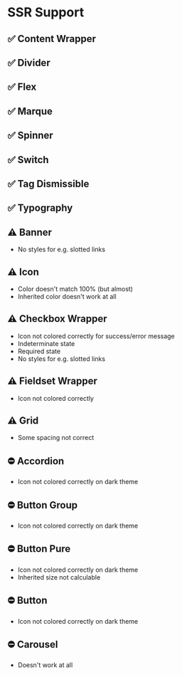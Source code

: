 # SSR Support

## ✅ Content Wrapper

## ✅ Divider

## ✅ Flex

## ✅ Marque

## ✅ Spinner

## ✅ Switch

## ✅ Tag Dismissible

## ✅ Typography

## ⚠️ Banner

- No styles for e.g. slotted links

## ⚠️ Icon

- Color doesn't match 100% (but almost)
- Inherited color doesn't work at all

## ⚠️ Checkbox Wrapper

- Icon not colored correctly for success/error message
- Indeterminate state
- Required state
- No styles for e.g. slotted links

## ⚠️ Fieldset Wrapper

- Icon not colored correctly

## ⚠️ Grid

- Some spacing not correct

## ⛔ Accordion

- Icon not colored correctly on dark theme

## ⛔ Button Group

- Icon not colored correctly on dark theme

## ⛔ Button Pure

- Icon not colored correctly on dark theme
- Inherited size not calculable

## ⛔ Button

- Icon not colored correctly on dark theme

## ⛔ Carousel

- Doesn't work at all
